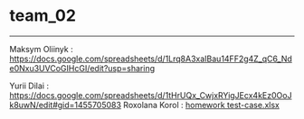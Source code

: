 # team_02
- - -
Maksym Oliinyk : https://docs.google.com/spreadsheets/d/1Lrq8A3xaIBau14FF2g4Z_qC6_Nde0Nxu3UVCoGIHcGI/edit?usp=sharing

Yurii Dilai : https://docs.google.com/spreadsheets/d/1tHrUQx_CwjxRYigJEcx4kEz0OoJk8uwN/edit#gid=1455705083
Roxolana Korol : [homework test-case.xlsx](https://github.com/Test-Automation-Crash-Course-24-10-22/team_02/files/9946936/homework.test-case.xlsx)
